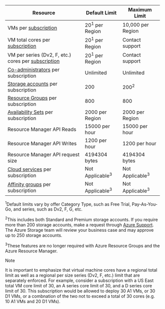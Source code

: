 | Resource | Default Limit | Maximum Limit |
| --- | --- | --- |
| VMs per [subscription](../articles/billing-buy-sign-up-azure-subscription.md) |20<sup>1</sup> per Region |10,000 per Region |
| VM total cores per [subscription](../articles/billing-buy-sign-up-azure-subscription.md) |20<sup>1</sup> per Region | Contact support |
| VM per series (Dv2, F, etc.) cores per [subscription](../articles/billing-buy-sign-up-azure-subscription.md) |20<sup>1</sup> per Region | Contact support |
| [Co-administrators](../articles/billing-add-change-azure-subscription-administrator.md) per subscription |Unlimited |Unlimited |
| [Storage accounts](../articles/storage/storage-create-storage-account.md) per subscription |200 |200<sup>2</sup> |
| [Resource Groups](../articles/azure-resource-manager/resource-group-overview.md) per subscription |800 |800 |
| [Availability Sets](../articles/virtual-machines/windows/manage-availability.md#configure-multiple-virtual-machines-in-an-availability-set-for-redundancy) per subscription |2000 per Region |2000 per Region |
| Resource Manager API Reads |15000 per hour |15000 per hour |
| Resource Manager API Writes |1200 per hour |1200 per hour |
| Resource Manager API request size |4194304 bytes |4194304 bytes |
| [Cloud services](../articles/cloud-services/cloud-services-choose-me.md) per subscription |Not Applicable<sup>3</sup> |Not Applicable<sup>3</sup> |
| [Affinity groups](../articles/virtual-network/virtual-networks-migrate-to-regional-vnet.md) per subscription |Not Applicable<sup>3</sup> |Not Applicable<sup>3</sup> |

<sup>1</sup>Default limits vary by offer Category Type, such as Free Trial, Pay-As-You-Go, and series, such as Dv2, F, G, etc.

<sup>2</sup>This includes both Standard and Premium storage accounts. If you require more than 200 storage accounts, make a request through [Azure Support](https://azure.microsoft.com/support/faq/). The Azure Storage team will review your business case and may approve up to 250 storage accounts.

<sup>3</sup>These features are no longer required with Azure Resource Groups and the Azure Resource Manager.

> [!NOTE]
> It is important to emphasize that virtual machine cores have a regional total limit as well as a regional per size series (Dv2, F, etc.) limit that are separately enforced.  For example, consider a subscription with a US East total VM core limit of 30, an A series core limit of 30, and a D series core limit of 30.  This subscription would be allowed to deploy 30 A1 VMs, or 30 D1 VMs, or a combnation of the two not to exceed a total of 30 cores (e.g. 10 A1 VMs and 20 D1 VMs).  
> <!-- -->
> 
> 

